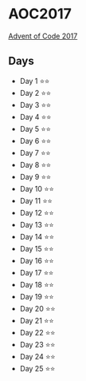 # AOC2017
[Advent of Code 2017](https://adventofcode.com/2017)
## Days
* Day  1 ⭐⭐
* Day  2 ⭐⭐
* Day  3 ⭐⭐
* Day  4 ⭐⭐
* Day  5 ⭐⭐
* Day  6 ⭐⭐
* Day  7 ⭐⭐
* Day  8 ⭐⭐
* Day  9 ⭐⭐
* Day 10 ⭐⭐
* Day 11 ⭐⭐
* Day 12 ⭐⭐
* Day 13 ⭐⭐
* Day 14 ⭐⭐
* Day 15 ⭐⭐
* Day 16 ⭐⭐
* Day 17 ⭐⭐
* Day 18 ⭐⭐
* Day 19 ⭐⭐
* Day 20 ⭐⭐
* Day 21 ⭐⭐
* Day 22 ⭐⭐
* Day 23 ⭐⭐
* Day 24 ⭐⭐
* Day 25 ⭐⭐

